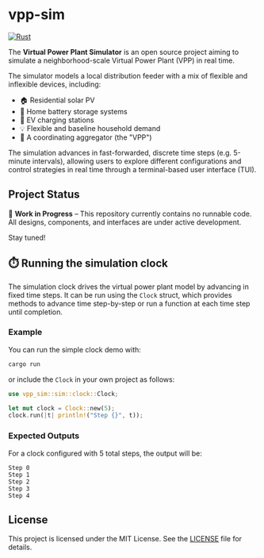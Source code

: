 # vpp-sim
[![Rust](https://github.com/jdhoffa/vpp-sim/actions/workflows/rust.yml/badge.svg)](https://github.com/jdhoffa/vpp-sim/actions/workflows/rust.yml)

The **Virtual Power Plant Simulator** is an open source project aiming to simulate a neighborhood-scale Virtual Power Plant (VPP) in real time.

The simulator models a local distribution feeder with a mix of flexible and inflexible devices, including:

- 🏠 Residential solar PV
- 🔋 Home battery storage systems
- 🚗 EV charging stations
- 💡 Flexible and baseline household demand
- 🧠 A coordinating aggregator (the "VPP")

The simulation advances in fast-forwarded, discrete time steps (e.g. 5-minute intervals), allowing users to explore different configurations and control strategies in real time through a terminal-based user interface (TUI).


## Project Status

🚧 **Work in Progress** – This repository currently contains no runnable code. All designs, components, and interfaces are under active development.

Stay tuned!

## ⏱️ Running the simulation clock

The simulation clock drives the virtual power plant model by advancing in fixed time steps. It can be run using the `Clock` struct, which provides methods to advance time step-by-step or run a function at each time step until completion.

### Example

You can run the simple clock demo with: 
``` bash
cargo run
```

or include the `Clock` in your own project as follows:

```rust
use vpp_sim::sim::clock::Clock;

let mut clock = Clock::new(5);
clock.run(|t| println!("Step {}", t));
```

### Expected Outputs

For a clock configured with 5 total steps, the output will be:

```
Step 0
Step 1
Step 2
Step 3
Step 4
```

## License
This project is licensed under the MIT License. See the [LICENSE](LICENSE) file for details.
